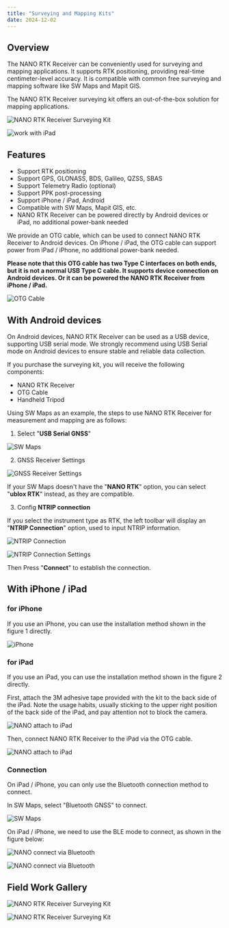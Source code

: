 ```yaml
---
title: "Surveying and Mapping Kits"
date: 2024-12-02
---
```


## Overview

The NANO RTK Receiver can be conveniently used for surveying and mapping applications. It supports RTK positioning, providing real-time centimeter-level accuracy.
It is compatible with common free surveying and mapping software like SW Maps and Mapit GIS.

The NANO RTK Receiver surveying kit offers an out-of-the-box solution for mapping applications.

![NANO RTK Receiver Surveying Kit](../../images/rtk/surveying-and-mapping/handheld_surveying_sets.png)

![work with iPad](../../images/rtk/surveying-and-mapping/nano-with-ipad-600x.png)

## Features

- Support RTK positioning
- Support GPS, GLONASS, BDS, Galileo, QZSS, SBAS
- Support Telemetry Radio (optional)
- Support PPK post-processing
- Support iPhone / iPad, Android
- Compatible with SW Maps, Mapit GIS, etc.
- NANO RTK Receiver can be powered directly by Android devices or iPad, no additional power-bank needed
  
We provide an OTG cable, which can be used to connect NANO RTK Receiver to Android devices.
On iPhone / iPad, the OTG cable can support power from iPad / iPhone, no additional power-bank needed.

**Please note that this OTG cable has two Type C interfaces on both ends, but it is not a normal USB Type C cable. It supports device connection on Android devices. Or it can be powered the NANO RTK Receiver from iPhone / iPad.**

![OTG Cable](../../images/rtk/surveying-and-mapping/TYPE-C-OTG-CABLE-500x.png)

## With Android devices

On Android devices, NANO RTK Receiver can be used as a USB device, supporting USB serial mode.
We strongly recommend using USB Serial mode on Android devices to ensure stable and reliable data collection.

If you purchase the surveying kit, you will receive the following components:

- NANO RTK Receiver
- OTG Cable
- Handheld Tripod

Using SW Maps as an example, the steps to use NANO RTK Receiver for measurement and mapping are as follows:

1. Select "**USB Serial GNSS**"

![SW Maps](../../images/rtk/surveying-and-mapping/sw-maps-0-01.png)

2. GNSS Receiver Settings

![GNSS Receiver Settings](../../images/rtk/surveying-and-mapping/sw-maps-0-02.png)

If your SW Maps doesn't have the "**NANO RTK**" option, you can select "**ublox RTK**" instead, as they are compatible.

3. Config **NTRIP connection**

If you select the instrument type as RTK, the left toolbar will display an "**NTRIP Connection**" option, used to input NTRIP information.

![NTRIP Connection](../../images/rtk/surveying-and-mapping/sw-maps-0-03.png)

![NTRIP Connection Settings](../../images/rtk/surveying-and-mapping/sw-maps-0-04.png)

Then Press "**Connect**" to establish the connection.

## With iPhone / iPad

### for iPhone

If you use an iPhone, you can use the installation method shown in the figure 1 directly.

![iPhone](../../images/rtk/surveying-and-mapping/handheld_surveying_sets-300x.png)

### for iPad

If you use an iPad, you can use the installation method shown in the figure 2 directly.

First, attach the 3M adhesive tape provided with the kit to the back side of the iPad. Note the usage habits, usually sticking to the upper right position of the back side of the iPad, and pay attention not to block the camera.

![NANO attach to iPad](../../images/rtk/surveying-and-mapping/nano-attched-on-the-back-side.png)

Then, connect NANO RTK Receiver to the iPad via the OTG cable.

![NANO attach to iPad](../../images/rtk/surveying-and-mapping/nano-with-ipad-300x.png)

### Connection

On iPad / iPhone, you can only use the Bluetooth connection method to connect.

In SW Maps, select "Bluetooth GNSS" to connect.

![SW Maps](../../images/rtk/surveying-and-mapping/sw-maps-0-01.png)

On iPad / iPhone, we need to use the BLE mode to connect, as shown in the figure below:

![NANO connect via Bluetooth](../../images/rtk/surveying-and-mapping/sw-maps-ipad-01.png)

![NANO connect via Bluetooth](../../images/rtk/surveying-and-mapping/sw-maps-ipad-02.png)

## Field Work Gallery

![NANO RTK Receiver Surveying Kit](../../images/rtk/surveying-and-mapping/nano-surveying-kits-1.png)

![NANO RTK Receiver Surveying Kit](../../images/rtk/surveying-and-mapping/nano-surveying-kits-ipad.png)
